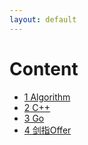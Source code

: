 ```yaml
---
layout: default
---
```


# Content
- [1 Algorithm](./blog/Algorithm/content.html)
- [2 C++](./blog/Cpp/content.html)
- [3 Go](./blog/Go/content.html)
- [4 剑指Offer](./blog/CodeInterview_LeetCode/content.html)
